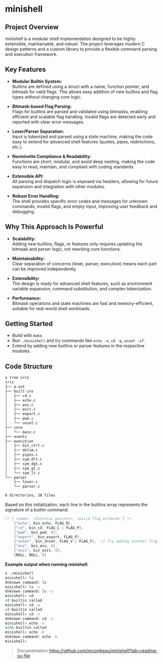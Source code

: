 # minishell

## Project Overview

minishell is a modular shell implementation designed to be highly extensible, maintainable, and robust. The project leverages modern C design patterns and a custom library to provide a flexible command parsing and execution framework.

## Key Features

- **Modular Builtin System:**  
  Builtins are defined using a struct with a name, function pointer, and bitmask for valid flags. This allows easy addition of new builtins and flag types without changing core logic.

- **Bitmask-based Flag Parsing:**  
  Flags for builtins are parsed and validated using bitmasks, enabling efficient and scalable flag handling. Invalid flags are detected early and reported with clear error messages.

- **Lexer/Parser Separation:**  
  Input is tokenized and parsed using a state machine, making the code easy to extend for advanced shell features (quotes, pipes, redirections, etc.).

- **Norminette Compliance & Readability:**  
  Functions are short, modular, and avoid deep nesting, making the code easy to read, maintain, and compliant with coding standards.

- **Extensible API:**  
  All parsing and dispatch logic is exposed via headers, allowing for future expansion and integration with other modules.

- **Robust Error Handling:**  
  The shell provides specific error codes and messages for unknown commands, invalid flags, and empty input, improving user feedback and debugging.

## Why This Approach Is Powerful

- **Scalability:**  
  Adding new builtins, flags, or features only requires updating the bitmask and parser logic, not rewriting core functions.

- **Maintainability:**  
  Clear separation of concerns (lexer, parser, execution) means each part can be improved independently.

- **Extensibility:**  
  The design is ready for advanced shell features, such as environment variable expansion, command substitution, and complex tokenization.

- **Performance:**  
  Bitmask operations and state machines are fast and memory-efficient, suitable for real-world shell workloads.

## Getting Started

- Build with `make`.
- Run `./minishell` and try commands like `echo -n`, `cd -p`, `unset -vf`.
- Extend by adding new builtins or parser features in the respective modules.

## Code Structure
```bash
❯ tree srcs
srcs
├── a.out
├── built-ins
│   ├── cd.c
│   ├── echo.c
│   ├── env.c
│   ├── exit.c
│   ├── export.c
│   ├── pwd.c
│   └── unset.c
├── core
│   └── main.c
├── events
├── execution
│   ├── bin_ctrl.c
│   ├── delim.c
│   ├── pipex.c
│   ├── sym.dlt.c
│   ├── sym_dgt.c
│   ├── sym_gt.c
│   └── sym_lt.c
└── parser
    ├── lexer.c
    └── parser.c

6 directories, 18 files
```

Based on this initialization, each line in the builtins array represents the signature of a builtin command:
```c
/* { <name>, <function pointer>, <valid flag bitmask> } */
	{"echo", bin_echo, FLAG_N},
	{"cd", bin_cd, FLAG_L | FLAG_P},
	{"pwd", bin_pwd, 0},
	{"export", bin_export, FLAG_P},
	{"unset", bin_unset, FLAG_V | FLAG_F},  // Try adding another flag here and rerun the program to test new flag support!
	{"env", bin_env, 0},
	{"exit", bin_exit, 0},
	{NULL, NULL, 0}
```

**Example output when running minishell:**
```bash
❯ ./minishell
minishell> ls
Unknown command: ls
minishell> ls -s
Unknown command: ls -s
minishell> cd
cd builtin called
minishell> cd -p
cd builtin called
minishell> cd -n
Unknown command: cd -n
minishell> echo -n
echo builtin called
minishell> echo -k
Unknown command: echo -k
minishell>
```

> Documentation
> https://github.com/mcombeau/minishell?tab=readme-ov-file